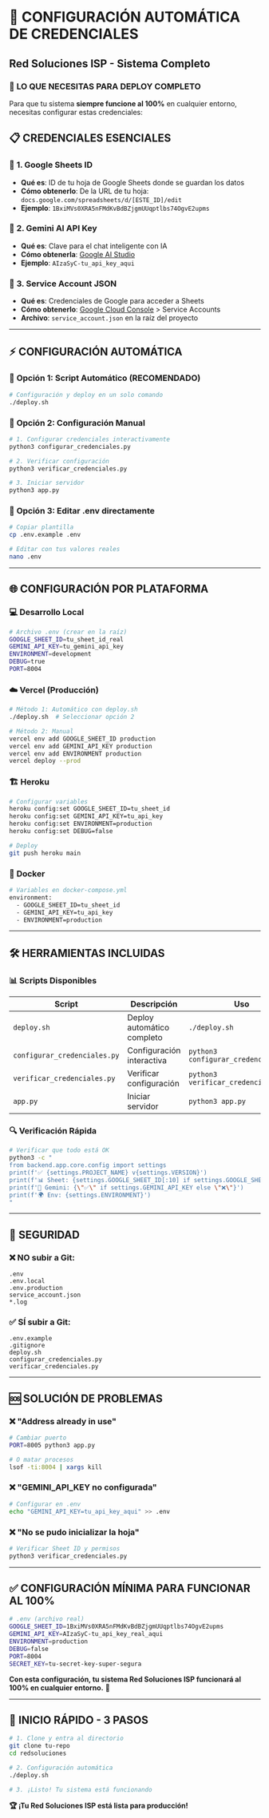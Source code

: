 # 🔐 CONFIGURACIÓN AUTOMÁTICA DE CREDENCIALES
## Red Soluciones ISP - Sistema Completo

### 🎯 **LO QUE NECESITAS PARA DEPLOY COMPLETO**

Para que tu sistema **siempre funcione al 100%** en cualquier entorno, necesitas configurar estas credenciales:

## 📋 **CREDENCIALES ESENCIALES**

### 🔑 **1. Google Sheets ID**
- **Qué es**: ID de tu hoja de Google Sheets donde se guardan los datos
- **Cómo obtenerlo**: De la URL de tu hoja: `docs.google.com/spreadsheets/d/[ESTE_ID]/edit`
- **Ejemplo**: `1BxiMVs0XRA5nFMdKvBdBZjgmUUqptlbs74OgvE2upms`

### 🤖 **2. Gemini AI API Key**  
- **Qué es**: Clave para el chat inteligente con IA
- **Cómo obtenerla**: [Google AI Studio](https://makersuite.google.com/app/apikey)
- **Ejemplo**: `AIzaSyC-tu_api_key_aqui`

### 📄 **3. Service Account JSON**
- **Qué es**: Credenciales de Google para acceder a Sheets
- **Cómo obtenerlo**: [Google Cloud Console](https://console.cloud.google.com/) > Service Accounts
- **Archivo**: `service_account.json` en la raíz del proyecto

---

## ⚡ **CONFIGURACIÓN AUTOMÁTICA**

### 🚀 **Opción 1: Script Automático (RECOMENDADO)**

```bash
# Configuración y deploy en un solo comando
./deploy.sh
```

### 🔧 **Opción 2: Configuración Manual**

```bash
# 1. Configurar credenciales interactivamente
python3 configurar_credenciales.py

# 2. Verificar configuración
python3 verificar_credenciales.py

# 3. Iniciar servidor
python3 app.py
```

### 📝 **Opción 3: Editar .env directamente**

```bash
# Copiar plantilla
cp .env.example .env

# Editar con tus valores reales
nano .env
```

---

## 🌐 **CONFIGURACIÓN POR PLATAFORMA**

### 💻 **Desarrollo Local**
```bash
# Archivo .env (crear en la raíz)
GOOGLE_SHEET_ID=tu_sheet_id_real
GEMINI_API_KEY=tu_gemini_api_key
ENVIRONMENT=development
DEBUG=true
PORT=8004
```

### ☁️ **Vercel (Producción)**
```bash
# Método 1: Automático con deploy.sh
./deploy.sh  # Seleccionar opción 2

# Método 2: Manual
vercel env add GOOGLE_SHEET_ID production
vercel env add GEMINI_API_KEY production
vercel env add ENVIRONMENT production
vercel deploy --prod
```

### 🏗️ **Heroku**
```bash
# Configurar variables
heroku config:set GOOGLE_SHEET_ID=tu_sheet_id
heroku config:set GEMINI_API_KEY=tu_api_key
heroku config:set ENVIRONMENT=production
heroku config:set DEBUG=false

# Deploy
git push heroku main
```

### 🐳 **Docker**
```bash
# Variables en docker-compose.yml
environment:
  - GOOGLE_SHEET_ID=tu_sheet_id
  - GEMINI_API_KEY=tu_api_key
  - ENVIRONMENT=production
```

---

## 🛠️ **HERRAMIENTAS INCLUIDAS**

### 📊 **Scripts Disponibles**

| Script | Descripción | Uso |
|--------|-------------|-----|
| `deploy.sh` | Deploy automático completo | `./deploy.sh` |
| `configurar_credenciales.py` | Configuración interactiva | `python3 configurar_credenciales.py` |
| `verificar_credenciales.py` | Verificar configuración | `python3 verificar_credenciales.py` |
| `app.py` | Iniciar servidor | `python3 app.py` |

### 🔍 **Verificación Rápida**

```bash
# Verificar que todo está OK
python3 -c "
from backend.app.core.config import settings
print(f'✅ {settings.PROJECT_NAME} v{settings.VERSION}')
print(f'📊 Sheet: {settings.GOOGLE_SHEET_ID[:10] if settings.GOOGLE_SHEET_ID else \"❌\"}...')
print(f'🤖 Gemini: {\"✅\" if settings.GEMINI_API_KEY else \"❌\"}')
print(f'🌍 Env: {settings.ENVIRONMENT}')
"
```

---

## 🔐 **SEGURIDAD**

### ❌ **NO subir a Git:**
```gitignore
.env
.env.local
.env.production
service_account.json
*.log
```

### ✅ **SÍ subir a Git:**
```
.env.example
.gitignore
deploy.sh
configurar_credenciales.py
verificar_credenciales.py
```

---

## 🆘 **SOLUCIÓN DE PROBLEMAS**

### **❌ "Address already in use"**
```bash
# Cambiar puerto
PORT=8005 python3 app.py

# O matar procesos
lsof -ti:8004 | xargs kill
```

### **❌ "GEMINI_API_KEY no configurada"**
```bash
# Configurar en .env
echo "GEMINI_API_KEY=tu_api_key_aqui" >> .env
```

### **❌ "No se pudo inicializar la hoja"**
```bash
# Verificar Sheet ID y permisos
python3 verificar_credenciales.py
```

---

## ✅ **CONFIGURACIÓN MÍNIMA PARA FUNCIONAR AL 100%**

```bash
# .env (archivo real)
GOOGLE_SHEET_ID=1BxiMVs0XRA5nFMdKvBdBZjgmUUqptlbs74OgvE2upms
GEMINI_API_KEY=AIzaSyC-tu_api_key_real_aqui
ENVIRONMENT=production
DEBUG=false
PORT=8004
SECRET_KEY=tu-secret-key-super-segura
```

**Con esta configuración, tu sistema Red Soluciones ISP funcionará al 100% en cualquier entorno.** 🚀

---

## 🎯 **INICIO RÁPIDO - 3 PASOS**

```bash
# 1. Clone y entra al directorio
git clone tu-repo
cd redsoluciones

# 2. Configuración automática
./deploy.sh

# 3. ¡Listo! Tu sistema está funcionando
```

**🏆 ¡Tu Red Soluciones ISP está lista para producción!**

